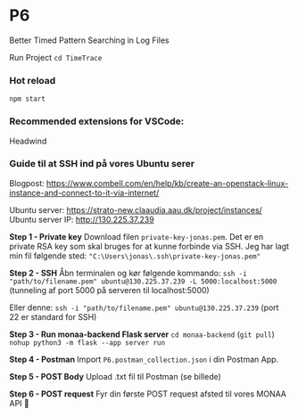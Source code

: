 # P6

Better Timed Pattern Searching in Log Files

Run Project
`cd TimeTrace`

### Hot reload

`npm start`

### Recommended extensions for VSCode:

Headwind


### Guide til at SSH ind på vores Ubuntu serer
Blogpost: https://www.combell.com/en/help/kb/create-an-openstack-linux-instance-and-connect-to-it-via-internet/

Ubuntu server: https://strato-new.claaudia.aau.dk/project/instances/
Ubuntu server IP: http://130.225.37.239

**Step 1 - Private key**
Download filen `private-key-jonas.pem`. 
Det er en private RSA key som skal bruges for at kunne forbinde via SSH.
Jeg har lagt min fil følgende sted: `"C:\Users\jonas\.ssh\private-key-jonas.pem"` 

**Step 2 - SSH**
Åbn terminalen og kør følgende kommando:
`ssh -i "path/to/filename.pem" ubuntu@130.225.37.239 -L 5000:localhost:5000` 
(tunneling af port 5000 på serveren til localhost:5000)

Eller denne:
`ssh -i "path/to/filename.pem" ubuntu@130.225.37.239` 
(port 22 er standard for SSH)

**Step 3 - Run monaa-backend Flask server**
`cd monaa-backend` 
(`git pull`)
`nohup python3 -m flask --app server run`

**Step 4 - Postman**
Import `P6.postman_collection.json` i din Postman App.

**Step 5 - POST Body**
Upload .txt fil til Postman (se billede)

**Step 6 - POST request**
Fyr din første POST request afsted til vores MONAA API 🥳